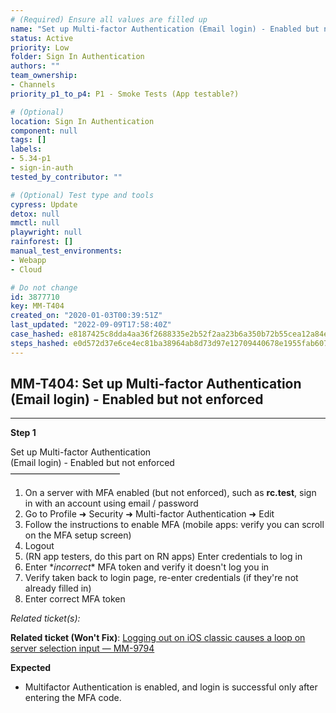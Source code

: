 ```yaml
---
# (Required) Ensure all values are filled up
name: "Set up Multi-factor Authentication (Email login) - Enabled but not enforced"
status: Active
priority: Low
folder: Sign In Authentication
authors: ""
team_ownership: 
- Channels
priority_p1_to_p4: P1 - Smoke Tests (App testable?)

# (Optional)
location: Sign In Authentication
component: null
tags: []
labels: 
- 5.34-p1
- sign-in-auth
tested_by_contributor: ""

# (Optional) Test type and tools
cypress: Update
detox: null
mmctl: null
playwright: null
rainforest: []
manual_test_environments: 
- Webapp
- Cloud

# Do not change
id: 3877710
key: MM-T404
created_on: "2020-01-03T00:39:51Z"
last_updated: "2022-09-09T17:58:40Z"
case_hashed: e8187425c8dda4aa36f2688335e2b52f2aa23b6a350b72b55cea12a84e4b6e8e77bee9c73ddcc6b29ae8cee9653d15c7
steps_hashed: e0d572d37e6ce4ec81ba38964ab8d73d97e12709440678e1955fab6078ae6751239cf37cc0d9a345ed92a0683ea09922
---
```


<!-- (Auto-generated) Based on frontmatter's "key" and "name" -->

## MM-T404: Set up Multi-factor Authentication (Email login) - Enabled but not enforced

---

**Step 1**

Set up Multi-factor Authentication\
(Email login) - Enabled but not enforced\
–––––––––––––––––––––––––

1. On a server with MFA enabled (but not enforced), such as **rc.test**, sign in with an account using email / password
2. Go to Profile ➜ Security ➜ Multi-factor Authentication ➜ Edit
3. Follow the instructions to enable MFA (mobile apps: verify you can scroll on the MFA setup screen)
4. Logout
5. (RN app testers, do this part on RN apps) Enter credentials to log in
6. Enter \*_incorrect_\* MFA token and verify it doesn't log you in
7. Verify taken back to login page, re-enter credentials (if they're not already filled in)
8. Enter correct MFA token

_Related ticket(s):_

**Related ticket (Won't Fix)**: [Logging out on iOS classic causes a loop on server selection input — MM-9794](https://mattermost.atlassian.net/browse/MM-9794)

**Expected**

- Multifactor Authentication is enabled, and login is successful only after entering the MFA code.
